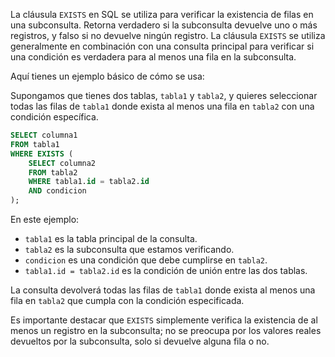 La cláusula `EXISTS` en SQL se utiliza para verificar la existencia de filas en una subconsulta. Retorna verdadero si la subconsulta devuelve uno o más registros, y falso si no devuelve ningún registro. La cláusula `EXISTS` se utiliza generalmente en combinación con una consulta principal para verificar si una condición es verdadera para al menos una fila en la subconsulta.

Aquí tienes un ejemplo básico de cómo se usa:

Supongamos que tienes dos tablas, `tabla1` y `tabla2`, y quieres seleccionar todas las filas de `tabla1` donde exista al menos una fila en `tabla2` con una condición específica.

```sql
SELECT columna1
FROM tabla1
WHERE EXISTS (
    SELECT columna2
    FROM tabla2
    WHERE tabla1.id = tabla2.id
    AND condicion
);
```

En este ejemplo:
- `tabla1` es la tabla principal de la consulta.
- `tabla2` es la subconsulta que estamos verificando.
- `condicion` es una condición que debe cumplirse en `tabla2`.
- `tabla1.id = tabla2.id` es la condición de unión entre las dos tablas.

La consulta devolverá todas las filas de `tabla1` donde exista al menos una fila en `tabla2` que cumpla con la condición especificada.

Es importante destacar que `EXISTS` simplemente verifica la existencia de al menos un registro en la subconsulta; no se preocupa por los valores reales devueltos por la subconsulta, solo si devuelve alguna fila o no.
